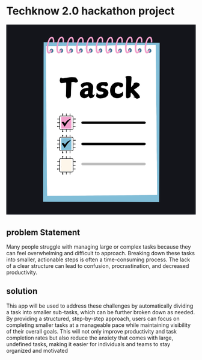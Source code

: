 #  Techknow 2.0 hackathon project

![text](https://github.com/samuraitan04/tasck/blob/main/logo.png?raw=true)

## problem Statement

  Many people struggle with managing large or complex tasks because they can feel overwhelming and difficult to approach. Breaking down these tasks into smaller, actionable steps is often a time-consuming process. The lack of a clear structure can lead to confusion, procrastination, and decreased productivity.
  
## solution

  This app will be used to address these challenges by automatically dividing a task into smaller sub-tasks, which can be further broken down as needed. By providing a structured, step-by-step approach, users can focus on completing smaller tasks at a manageable pace while maintaining visibility of their overall goals. This will not only improve productivity and task completion rates but also reduce the anxiety that comes with large, undefined tasks, making it easier for individuals and teams to stay organized and motivated
